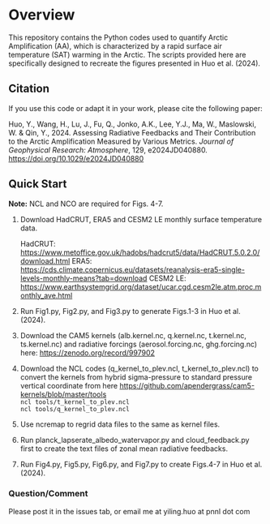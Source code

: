 # Overview

This repository contains the Python codes used to quantify Arctic Amplification (AA), which is characterized by a rapid surface air temperature (SAT) warming in the Arctic. The scripts provided here are specifically designed to recreate the figures presented in Huo et al. (2024).

## Citation
If you use this code or adapt it in your work, please cite the following paper:

Huo, Y., Wang, H., Lu, J., Fu, Q., Jonko, A.K., Lee, Y.J., Ma, W., Maslowski, W. & Qin, Y., 2024. Assessing Radiative Feedbacks and Their Contribution to the Arctic Amplification Measured by Various Metrics. *Journal of Geophysical Research: Atmosphere*, 129, e2024JD040880. https://doi.org/10.1029/e2024JD040880

## Quick Start
**Note:** NCL and NCO are required for Figs. 4-7.
1. Download HadCRUT, ERA5 and CESM2 LE monthly surface temperature data.

   HadCRUT: https://www.metoffice.gov.uk/hadobs/hadcrut5/data/HadCRUT.5.0.2.0/download.html
   ERA5: https://cds.climate.copernicus.eu/datasets/reanalysis-era5-single-levels-monthly-means?tab=download
   CESM2 LE: https://www.earthsystemgrid.org/dataset/ucar.cgd.cesm2le.atm.proc.monthly_ave.html
3. Run Fig1.py, Fig2.py, and Fig3.py to generate Figs.1-3 in Huo et al. (2024).
4. Download the CAM5 kernels (alb.kernel.nc, q.kernel.nc, t.kernel.nc, ts.kernel.nc) and radiative forcings (aerosol.forcing.nc, ghg.forcing.nc) here: https://zenodo.org/record/997902 
5. Download the NCL codes (q_kernel_to_plev.ncl, t_kernel_to_plev.ncl) to convert the kernels from hybrid sigma-pressure to standard pressure vertical coordinate from here https://github.com/apendergrass/cam5-kernels/blob/master/tools  
`ncl tools/t_kernel_to_plev.ncl`  
`ncl tools/q_kernel_to_plev.ncl`
6. Use ncremap to regrid data files to the same as kernel files. 
7. Run planck_lapserate_albedo_watervapor.py and cloud_feedback.py first to create the text files of zonal mean radiative feedbacks.
8. Run Fig4.py, Fig5.py, Fig6.py, and Fig7.py to create Figs.4-7 in Huo et al. (2024).

### Question/Comment
Please post it in the issues tab, or email me at yiling.huo at pnnl dot com
